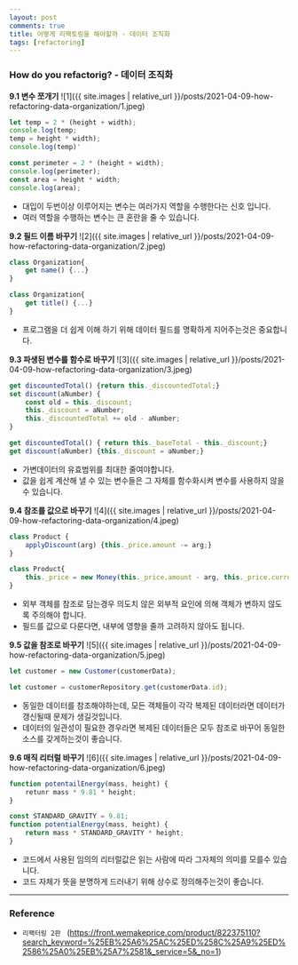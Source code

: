 ```yaml
---
layout: post
comments: true
title: 어떻게 리팩토링을 해야할까 - 데이터 조직화
tags: [refactoring]
---
```


### How do you refactorig? - 데이터 조직화

**9.1 변수 쪼개기**
![1]({{ site.images | relative_url }}/posts/2021-04-09-how-refactoring-data-organization/1.jpeg) 

```js
let temp = 2 * (height + width);
console.log(temp;
temp = height * width);
console.log(temp)'
```

```js
const perimeter = 2 * (height + width);
console.log(perimeter);
const area = height * width;
console.log(area);
```

- 대입이 두번이상 이루어지는 변수는 여러가지 역할을 수행한다는 신호 입니다.
- 여러 역할을 수행하는 변수는 큰 혼란을 줄 수 있습니다.


**9.2 필드 이름 바꾸기**
![2]({{ site.images | relative_url }}/posts/2021-04-09-how-refactoring-data-organization/2.jpeg) 

```js
class Organization{
    get name() {...}
}
```

```js
class Organization{
    get title() {...}
}
```

- 프로그램을 더 쉽게 이해 하기 위해 데이터 필드를 명확하게 지어주는것은 중요합니다.

**9.3 파생된 변수를 함수로 바꾸기**
![3]({{ site.images | relative_url }}/posts/2021-04-09-how-refactoring-data-organization/3.jpeg) 

```js
get discountedTotal() {return this._discountedTotal;}
set discount(aNumber) {
    const old = this._discount;
    this._discount = aNumber;
    this._discountedTotal += old - aNumber;
}
```

```js
get discountedTotal() { return this._baseTotal - this._discount;}
get discount(aNumber) {this._discount = aNumber;}
```

- 가변데이터의 유효범위를 최대한 줄여야합니다.
- 값을 쉽게 계산해 낼 수 있는 변수들은 그 자체를 함수화시켜 변수를 사용하지 않을 수 있습니다.

**9.4 참조를 값으로 바꾸기**
![4]({{ site.images | relative_url }}/posts/2021-04-09-how-refactoring-data-organization/4.jpeg) 

```js
class Product {
    applyDiscount(arg) {this._price.amount -= arg;}
}
```

```js
class Product{
    this._price = new Money(this._price.amount - arg, this._price.currency);
}
```

- 외부 객체를 참조로 담는경우 의도치 않은 외부적 요인에 의해 객체가 변하지 않도록 주의해야 합니다.
- 필드를 값으로 다룬다면, 내부에 영향을 줄까 고려하지 않아도 됩니다.

**9.5 값을 참조로 바꾸기**
![5]({{ site.images | relative_url }}/posts/2021-04-09-how-refactoring-data-organization/5.jpeg) 

```js
let customer = new Customer(customerData);
```

```js
let customer = customerRepository.get(customerData.id);
```

- 동일한 데이터를 참조해야하는데, 모든 객체들이 각각 복제된 데이터라면 데이터가 갱신될때 문제가 생길것입니다.
- 데이터의 일관성이 필요한 경우라면 복제된 데이터들은 모두 참조로 바꾸어 동일한 소스를 갖게하는것이 좋습니다.


**9.6 매직 리터럴 바꾸기**
![6]({{ site.images | relative_url }}/posts/2021-04-09-how-refactoring-data-organization/6.jpeg) 

```js
function potentailEnergy(mass, height) {
    retunr mass * 9.81 * height;
}
```

```js
const STANDARD_GRAVITY = 9.81;
function potentialEnergy(mass, height) {
    return mass * STANDARD_GRAVITY * height;
}
```

- 코드에서 사용된 임의의 리터럴값은 읽는 사람에 따라 그자체의 의미를 모를수 있습니다.
- 코드 자체가 뜻을 분명하게 드러내기 위해 상수로 정의해주는것이 좋습니다.

---

### Reference

- `리팩터링 2판 ` 
(https://front.wemakeprice.com/product/822375110?search_keyword=%25EB%25A6%25AC%25ED%258C%25A9%25ED%2586%25A0%25EB%25A7%2581&_service=5&_no=1)